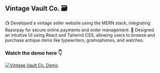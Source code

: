 ## Vintage Vault Co. 🗃️

📺 Developed a vintage seller website using the MERN stack, integrating Razorpay for secure online payments and
order management.
🏺 Designed an intuitive UI using React and Tailwind CSS, allowing users to browse and purchase antique
items like typewriters, gramophones, and watches.

### Watch the demo here 👇
[![Vintage Vault Co. Demo](https://drive.google.com/thumbnail?id=1--xdzbScBxr2xu7zrDWSVFp9cu3xyfAu)](https://drive.google.com/file/d/1--xdzbScBxr2xu7zrDWSVFp9cu3xyfAu/view)
